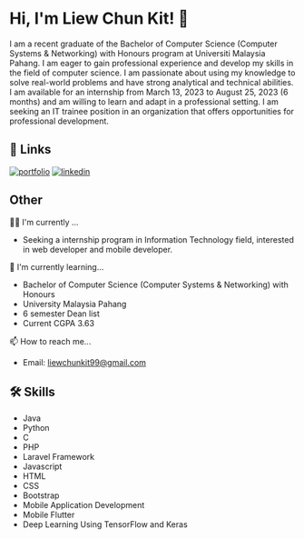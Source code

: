
# Hi, I'm Liew Chun Kit! 👋

I am a recent graduate of the Bachelor of Computer Science (Computer Systems & Networking) with Honours program at Universiti Malaysia Pahang. I am eager to gain professional experience and develop my skills in the field of computer science. I am passionate about using my knowledge to solve real-world problems and have strong analytical and technical abilities. I am available for an internship from March 13, 2023 to August 25, 2023 (6 months) and am willing to learn and adapt in a professional setting. I am seeking an IT trainee position in an organization that offers opportunities for professional development.
## 🔗 Links
[![portfolio](https://img.shields.io/badge/my_portfolio-000?style=for-the-badge&logo=ko-fi&logoColor=white)](https://chunkit99.github.io/ChunKit99/)
[![linkedin](https://img.shields.io/badge/linkedin-0A66C2?style=for-the-badge&logo=linkedin&logoColor=white)](https://www.linkedin.com/in/liew-chun-kit/)


## Other
👩‍💻 I'm currently ...

- Seeking a internship program in Information Technology field, interested in web developer and mobile developer. 

🧠 I'm currently learning...

- Bachelor of Computer Science (Computer Systems & Networking) with Honours
- University Malaysia Pahang
- 6 semester Dean list
- Current CGPA 3.63

📫 How to reach me...

- Email: liewchunkit99@gmail.com

## 🛠 Skills
- Java
- Python
- C
- PHP
- Laravel Framework
- Javascript
- HTML 
- CSS
- Bootstrap
- Mobile Application Development
- Mobile Flutter
- Deep Learning Using TensorFlow and Keras